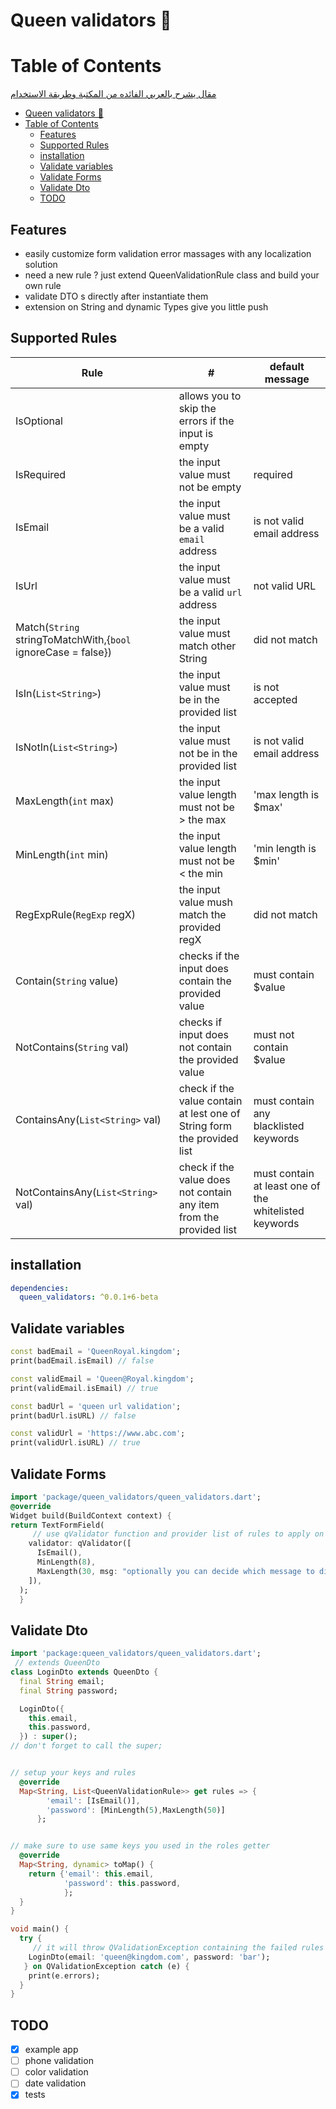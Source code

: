 # Queen validators 👑

# Table of Contents

[مقال يشرح بالعربي الفائده من المكتبة وطريقة الاستخدام](https://maxzodblog.blogspot.com/2021/02/validation.html)

- [Queen validators 👑](#queen-validators-)
- [Table of Contents](#table-of-contents)
  - [Features](#features)
  - [Supported Rules](#supported-rules)
  - [installation](#installation)
  - [Validate variables](#validate-variables)
  - [Validate Forms](#validate-forms)
  - [Validate Dto](#validate-dto)
  - [TODO](#todo)

## Features

- easily customize form validation error massages with any localization solution
- need a new rule ? just extend QueenValidationRule<T> class and build your own rule
- validate DTO s directly after instantiate them
- extension on String and dynamic Types give you little push

## Supported Rules

| Rule                                                          | #                                                                       | default message                                       |
| ------------------------------------------------------------- | ----------------------------------------------------------------------- | ----------------------------------------------------- |
| IsOptional                                                    | allows you to skip the errors if the input is empty                     |                                                       |
| IsRequired                                                    | the input value must not be empty                                       | required                                              |
| IsEmail                                                       | the input value must be a valid `email` address                         | is not valid email address                            |
| IsUrl                                                         | the input value must be a valid `url` address                           | not valid URL                                         |
| Match(`String` stringToMatchWith,{`bool` ignoreCase = false}) | the input value must match other String                                 | did not match                                         |
| IsIn(`List<String>`)                                          | the input value must be in the provided list                            | is not accepted                                       |
| IsNotIn(`List<String>`)                                       | the input value must not be in the provided list                        | is not valid email address                            |
| MaxLength(`int` max)                                          | the input value length must not be > the max                            | 'max length is $max'                                  |
| MinLength(`int` min)                                          | the input value length must not be < the min                            | 'min length is $min'                                  |
| RegExpRule(`RegExp` regX)                                     | the input value mush match the provided regX                            | did not match                                         |
| Contain(`String` value)                                       | checks if the input does contain the provided value                     | must contain $value                                   |
| NotContains(`String` val)                                     | checks if input does not contain the provided value                     | must not contain $value                               |
| ContainsAny(`List<String>` val)                               | check if the value contain at lest one of String form the provided list | must contain any blacklisted keywords                 |
| NotContainsAny(`List<String>` val)                            | check if the value does not contain any item from the provided list     | must contain at least one of the whitelisted keywords |

## installation

```yaml
dependencies:
  queen_validators: ^0.0.1+6-beta
```

## Validate variables

```dart
const badEmail = 'QueenRoyal.kingdom';
print(badEmail.isEmail) // false

const validEmail = 'Queen@Royal.kingdom';
print(validEmail.isEmail) // true

```

```dart
const badUrl = 'queen url validation';
print(badUrl.isURL) // false

const validUrl = 'https://www.abc.com';
print(validUrl.isURL) // true

```

## Validate Forms

```dart
import 'package/queen_validators/queen_validators.dart';
@override
Widget build(BuildContext context) {
return TextFormField(
     // use qValidator function and provider list of rules to apply on this field
    validator: qValidator([
      IsEmail(),
      MinLength(8),
      MaxLength(30, msg: "optionally you can decide which message to display if the validation fails"),
    ]),
  );
  }
```

## Validate Dto

```dart
import 'package:queen_validators/queen_validators.dart';
 // extends QueenDto
class LoginDto extends QueenDto {
  final String email;
  final String password;

  LoginDto({
    this.email,
    this.password,
  }) : super();
// don't forget to call the super;


// setup your keys and rules
  @override
  Map<String, List<QueenValidationRule>> get rules => {
        'email': [IsEmail()],
        'password': [MinLength(5),MaxLength(50)]
      };


// make sure to use same keys you used in the roles getter
  @override
  Map<String, dynamic> toMap() {
    return {'email': this.email,
            'password': this.password,
            };
  }
}

void main() {
  try {
     // it will throw QValidationException containing the failed rules
    LoginDto(email: 'queen@kingdom.com', password: 'bar');
   } on QValidationException catch (e) {
    print(e.errors);
  }
}

```

## TODO

- [x] example app
- [ ] phone validation
- [ ] color validation
- [ ] date validation
- [x] tests
